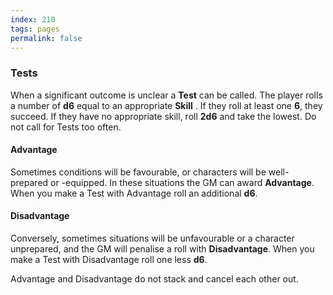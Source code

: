 ```yaml
---
index: 210
tags: pages
permalink: false
---
```


### Tests

When a significant outcome is unclear a **Test** can be called. The player rolls a number of **d6** equal to an appropriate **Skill** . If they roll at least one **6**, they succeed. If they have no appropriate skill, roll **2d6** and take the lowest. Do not call for Tests too often.

#### Advantage

Sometimes conditions will be favourable, or characters will be well-prepared or -equipped. In these situations the GM can award **Advantage**. When you make a Test with Advantage roll an additional **d6**.

#### Disadvantage

Conversely, sometimes situations will be unfavourable or a character unprepared, and the GM will penalise a roll with **Disadvantage**. When you make a Test with Disadvantage roll one less **d6**.

Advantage and Disadvantage do not stack and cancel each other out.
